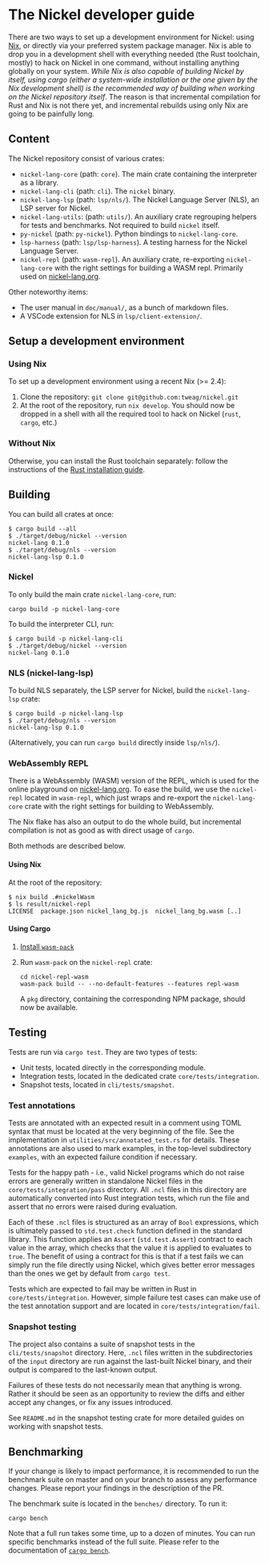 # The Nickel developer guide

There are two ways to set up a development environment for Nickel: using
[Nix][nix], or directly via your preferred system package manager. Nix is able
to drop you in a development shell with everything needed (the Rust toolchain,
mostly) to hack on Nickel in one command, without installing anything globally
on your system. _While Nix is also capable of building Nickel by itself, using
cargo (either a system-wide installation or the one given by the Nix development
shell) is the recommended way of building when working on the Nickel repository
itself_. The reason is that incremental compilation for Rust and Nix is not
there yet, and incremental rebuilds using only Nix are going to be painfully
long.

## Content

The Nickel repository consist of various crates:

- `nickel-lang-core` (path: `core`). The main crate containing the interpreter
   as a library.
- `nickel-lang-cli` (path: `cli`). The `nickel` binary.
- `nickel-lang-lsp` (path: `lsp/nls/`). The Nickel Language Server (NLS), an LSP
  server for Nickel.
- `nickel-lang-utils`: (path: `utils/`). An auxiliary crate regrouping
   helpers for tests and benchmarks. Not required to build `nickel` itself.
- `py-nickel` (path: `py-nickel`). Python bindings to `nickel-lang-core`.
- `lsp-harness` (path: `lsp/lsp-harness`). A testing harness for the Nickel Language
   Server.
- `nickel-repl` (path: `wasm-repl`). An auxiliary crate, re-exporting
   `nickel-lang-core` with the right settings for building a WASM repl. Primarily
   used on [nickel-lang.org].

Other noteworthy items:

- The user manual in `doc/manual/`, as a bunch of markdown files.
- A VSCode extension for NLS in `lsp/client-extension/`.

## Setup a development environment

### Using Nix

To set up a development environment using a recent Nix (>= 2.4):

1. Clone the repository: `git clone git@github.com:tweag/nickel.git`
2. At the root of the repository, run `nix develop`. You should now be dropped
   in a shell with all the required tool to hack on Nickel (`rust`, `cargo`,
   etc.)

### Without Nix

Otherwise, you can install the Rust toolchain separately: follow the
instructions of the [Rust installation guide][install-rust].

## Building

You can build all crates at once:

```shell
$ cargo build --all
$ ./target/debug/nickel --version
nickel-lang 0.1.0
$ ./target/debug/nls --version
nickel-lang-lsp 0.1.0
```

### Nickel

To only build the main crate `nickel-lang-core`, run:

```shell
cargo build -p nickel-lang-core
```

To build the interpreter CLI, run:

```shell
$ cargo build -p nickel-lang-cli
$ ./target/debug/nickel --version
nickel-lang 0.1.0
```

### NLS (nickel-lang-lsp)

To build NLS separately, the LSP server for Nickel, build the `nickel-lang-lsp` crate:

```shell
$ cargo build -p nickel-lang-lsp
$ ./target/debug/nls --version
nickel-lang-lsp 0.1.0
```

(Alternatively, you can run `cargo build` directly inside `lsp/nls/`).

### WebAssembly REPL

There is a WebAssembly (WASM) version of the REPL, which is used for the online
playground on [nickel-lang.org][nickel-lang.org]. To ease the build, we use the
`nickel-repl` located in `wasm-repl`, which just wraps and re-export
the `nickel-lang-core` crate with the right settings for building to WebAssembly.

The Nix flake has also an output to do the whole build, but incremental
compilation is not as good as with direct usage of `cargo`.

Both methods are described below.

#### Using Nix

At the root of the repository:

```shell
$ nix build .#nickelWasm
$ ls result/nickel-repl
LICENSE  package.json nickel_lang_bg.js  nickel_lang_bg.wasm [..]
```

#### Using Cargo

1. [Install `wasm-pack`][install-wasm-pack]
2. Run `wasm-pack` on the `nickel-repl` crate:

   ```shell
   cd nickel-repl-wasm
   wasm-pack build -- --no-default-features --features repl-wasm
   ```

   A `pkg` directory, containing the corresponding NPM package, should now be
   available.

## Testing

Tests are run via `cargo test`. They are two types of tests:

- Unit tests, located directly in the corresponding module.
- Integration tests, located in the dedicated crate `core/tests/integration`.
- Snapshot tests, located in `cli/tests/smapshot`.

### Test annotations

Tests are annotated with an expected result in a comment using TOML syntax that
must be located at the very beginning of the file. See the implementation in
`utilities/src/annotated_test.rs` for details. These annotations are also used
to mark examples, in the top-level subdirectory `examples`, with an expected
failure condition if necessary.

Tests for the happy path - i.e., valid Nickel programs which do not raise errors
are generally written in standalone Nickel files in the `core/tests/integration/pass`
directory. All `.ncl` files in this directory are automatically converted into
Rust integration tests, which run the file and assert that no errors were
raised during evaluation.

Each of these `.ncl` files is structured as an array of `Bool` expressions,
which is ultimately passed to `std.test.check` function defined in the standard
library. This function applies an `Assert` (`std.test.Assert`) contract to each
value in the array, which checks that the value it is applied to evaluates to
`true`. The benefit of using a contract for this is that if a test fails we can
simply run the file directly using Nickel, which gives better error messages
than the ones we get by default from `cargo test`.

Tests which are expected to fail may be written in Rust in `core/tests/integration`.
However, simple failure test cases can make use of the test annotation support
and are located in `core/tests/integration/fail`.

### Snapshot testing

The project also contains a suite of snapshot tests in the `cli/tests/snapshot`
directory. Here, `.ncl` files written in the subdirectories of the `input`
directory are run against the last-built Nickel binary, and their output is
compared to the last-known output.

Failures of these tests do not necessarily mean that anything is wrong. Rather
it should be seen as an opportunity to review the diffs and either accept
any changes, or fix any issues introduced.

See `README.md` in the snapshot testing crate for more detailed guides on
working with snapshot tests.

## Benchmarking

If your change is likely to impact performance, it is recommended to run the
benchmark suite on master and on your branch to assess any performance changes.
Please report your findings in the description of the PR.

The benchmark suite is located in the `benches/` directory. To run it:

```shell
cargo bench
```

Note that a full run takes some time, up to a dozen of minutes. You can run
specific benchmarks instead of the full suite. Please refer to the documentation
of [`cargo bench`][doc-cargo-bench].

[nix]: https://nixos.org/
[install-rust]: https://www.rust-lang.org/tools/install
[install-wasm-pack]: https://rustwasm.github.io/wasm-pack/installer/
[doc-cargo-bench]: https://doc.rust-lang.org/cargo/commands/cargo-bench.html
[nickel-lang.org]: https://nickel-lang.org
